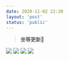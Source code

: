 ```yaml
---
date: 2020-11-02 22:20
layout: 'post'
status: 'public'
---
```

> **坐等更新🤔**

![](https://vkceyugu.cdn.bspapp.com/VKCEYUGU-imgbed/a19bbcbb-e306-4ebf-9f51-44b739a20f45.png)
![](https://vkceyugu.cdn.bspapp.com/VKCEYUGU-imgbed/95479430-cc82-4873-ba97-76445391d3f8.jpg)
![](https://vkceyugu.cdn.bspapp.com/VKCEYUGU-imgbed/6a24282f-ccd9-4d3c-a159-cc070c9a9806.jpg)
![](https://vkceyugu.cdn.bspapp.com/VKCEYUGU-imgbed/edf81d62-fa5b-417d-b3be-1ce371a0b0dc.jpg)
